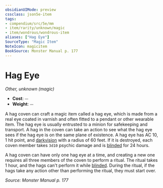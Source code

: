 ```yaml
---
obsidianUIMode: preview
cssclass: json5e-item
tags:
- compendium/src/5e/mm
- item/rarity/unknown/magic
- item/wondrous/wondrous-item
aliases: ["Hag Eye"]
SourceType: "Magic Item"
NoteIcon: magicitem
BookSource: Monster Manual p. 177
---
```

# Hag Eye
*Other, unknown (magic)*  

- **Cost**: ⏤
- **Weight**: ⏤

A hag coven can craft a magic item called a hag eye, which is made from a real eye coated in varnish and often fitted to a pendant or other wearable item. The hag eye is usually entrusted to a minion for safekeeping and transport. A hag in the coven can take an action to see what the hag eye sees if the hag eye is on the same plane of existence. A hag eye has AC 10, 1 hit point, and [darkvision](/2-Mechanics/CLI/rules/senses.md#darkvision) with a radius of 60 feet. If it is destroyed, each coven member takes `3d10` psychic damage and is [blinded](/2-Mechanics/CLI/rules/conditions.md#blinded) for 24 hours.

A hag coven can have only one hag eye at a time, and creating a new one requires all three members of the coven to perform a ritual. The ritual takes 1 hour, and the hags can't perform it while [blinded](/2-Mechanics/CLI/rules/conditions.md#blinded). During the ritual, if the hags take any action other than performing the ritual, they must start over.

*Source: Monster Manual p. 177*
